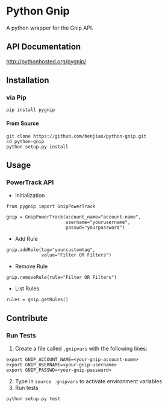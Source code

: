 # Python Gnip
A python wrapper for the Gnip API.

## API Documentation

http://pythonhosted.org/pygnip/

## Installation

### via Pip
```
pip install pygnip
```

#### From Source
```
git clone https://github.com/benjiao/python-gnip.git
cd python-gnip
python setup.py install
```

## Usage

### PowerTrack API

* Initialization
```
from pygnip import GnipPowerTrack

gnip = GnipPowerTrack(account_name="account-name",
                      username="yourusername",
                      passwd="yourpassword")
```

* Add Rule
```
gnip.addRule(tag="yourcustomtag",
             value="Filter OR Filters")
```

* Remove Rule
```
gnip.removeRule(rule="Filter OR Filters")
```

* List Rules
```
rules = gnip.getRules()
```


## Contribute
### Run Tests

1. Create a file called `.gnipvars` with the following lines:
```
export GNIP_ACCOUNT_NAME=<your-gnip-account-name>
export GNIP_USERNAME=<your-gnip-username>
export GNIP_PASSWD=<your-gnip-password>
```
2. Type in `source .gnipvars` to activate environment variables
3. Run tests 
```
python setup.py test
```